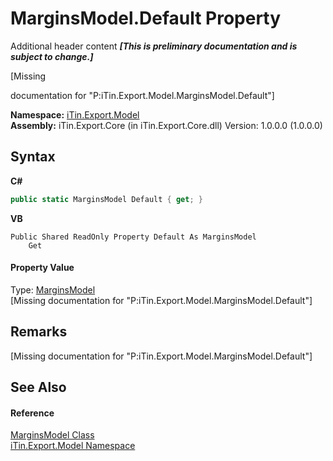 # MarginsModel.Default Property 
Additional header content _**\[This is preliminary documentation and is subject to change.\]**_

\[Missing <summary> documentation for "P:iTin.Export.Model.MarginsModel.Default"\]

**Namespace:**&nbsp;<a href="ef57ffcc-e95e-b212-5a46-9aa6f5a3511f">iTin.Export.Model</a><br />**Assembly:**&nbsp;iTin.Export.Core (in iTin.Export.Core.dll) Version: 1.0.0.0 (1.0.0.0)

## Syntax

**C#**<br />
``` C#
public static MarginsModel Default { get; }
```

**VB**<br />
``` VB
Public Shared ReadOnly Property Default As MarginsModel
	Get
```


#### Property Value
Type: <a href="9169ba51-2f2d-0b19-403d-e4673fa0563e">MarginsModel</a><br />\[Missing <value> documentation for "P:iTin.Export.Model.MarginsModel.Default"\]

## Remarks
\[Missing <remarks> documentation for "P:iTin.Export.Model.MarginsModel.Default"\]

## See Also


#### Reference
<a href="9169ba51-2f2d-0b19-403d-e4673fa0563e">MarginsModel Class</a><br /><a href="ef57ffcc-e95e-b212-5a46-9aa6f5a3511f">iTin.Export.Model Namespace</a><br />